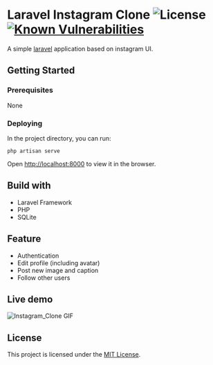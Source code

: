 # Laravel Instagram Clone <img src="https://poser.pugx.org/laravel/framework/license.svg" alt="License"> [![Known Vulnerabilities](https://snyk.io/test/github/huongvu2312/laravel-instagram-clone/badge.svg?targetFile=composer.lock)](https://snyk.io/test/github/huongvu2312/laravel-instagram-clone?targetFile=composer.lock)
A simple [laravel](https://laravel.com/) application based on instagram UI.

## Getting Started

### Prerequisites

None

### Deploying

In the project directory, you can run:

`php artisan serve`

Open [http://localhost:8000](http://localhost:8000) to view it in the browser.

## Build with
* Laravel Framework
* PHP
* SQLite

## Feature
* Authentication
* Edit profile (including avatar)
* Post new image and caption
* Follow other users

## Live demo

![Instagram_Clone GIF](https://media.giphy.com/media/Vc55FMKMJIzMVrGl5f/giphy.gif)

## License

This project is licensed under the [MIT License](https://opensource.org/licenses/MIT).



